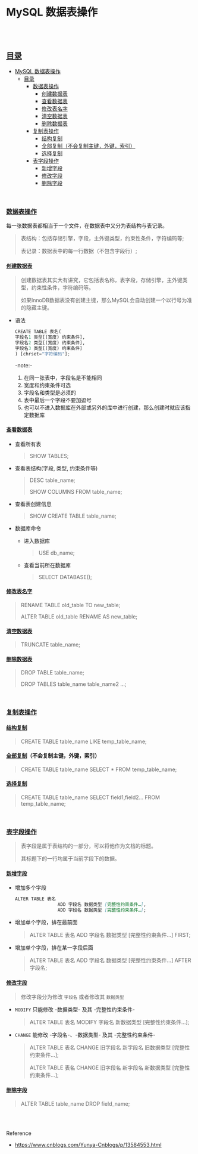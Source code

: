 # MySQL 数据表操作

</br></br>

## [目录](#目录)

- [MySQL 数据表操作](#mysql-数据表操作)
  - [目录](#目录)
    - [数据表操作](#数据表操作)
      - [创建数据表](#创建数据表)
      - [查看数据表](#查看数据表)
      - [修改表名字](#修改表名字)
      - [清空数据表](#清空数据表)
      - [删除数据表](#删除数据表)
    - [复制表操作](#复制表操作)
      - [结构复制](#结构复制)
      - [全部复制（不会复制主键，外键，索引）](#全部复制不会复制主键外键索引)
      - [选择复制](#选择复制)
    - [表字段操作](#表字段操作)
      - [新增字段](#新增字段)
      - [修改字段](#修改字段)
      - [删除字段](#删除字段)

</br>

### [数据表操作](#目录)

每一张数据表都相当于一个文件，在数据表中又分为表结构与表记录。

> 表结构：包括存储引擎，字段，主外键类型，约束性条件，字符编码等;
>
> 表记录：数据表中的每一行数据（不包含字段行）;

#### [创建数据表](#数据表操作)

> 创建数据表其实大有讲究，它包括表名称，表字段，存储引擎，主外键类型，约束性条件，字符编码等。
>
> 如果InnoDB数据表没有创建主键，那么MySQL会自动创建一个以行号为准的隐藏主键。

- 语法

    ```py
    CREATE TABLE 表名(
    字段名1 类型[(宽度) 约束条件],
    字段名2 类型[(宽度) 约束条件],
    字段名3 类型[(宽度) 约束条件]
    ) [chrset="字符编码"];
    ```

    -note:-

    1. 在同一张表中，字段名是不能相同
    2. 宽度和约束条件可选
    3. 字段名和类型是必须的
    4. 表中最后一个字段不要加逗号
    5. 也可以不进入数据库在外部或另外的库中进行创建，那么创建时就应该指定数据库

#### [查看数据表](#数据表操作)

- 查看所有表

    > SHOW TABLES;

- 查看表结构(字段, 类型, 约束条件等)

    > DESC table_name;
    >
    > SHOW COLUMNS FROM table_name;

- 查看表创建信息

    > SHOW CREATE TABLE table_name;

- 数据库命令
  - 进入数据库

    > USE db_name;

  - 查看当前所在数据库

    > SELECT DATABASE();

#### [修改表名字](#数据表操作)

  > RENAME TABLE old_table TO new_table;
  >
  > ALTER TABLE old_table RENAME AS new_table;

#### [清空数据表](#数据表操作)

  > TRUNCATE table_name;

#### [删除数据表](#数据表操作)

  > DROP TABLE table_name;
  >
  > DROP TABLES table_name table_name2 ...;

</br>

### [复制表操作](#目录)

#### [结构复制](#复制表操作)

  > CREATE TABLE table_name LIKE temp_table_name;

#### [全部复制](#复制表操作)（不会复制主键，外键，索引）

  > CREATE TABLE table_name SELECT * FROM temp_table_name;

#### [选择复制](#复制表操作)

  > CREATE TABLE table_name SELECT field1,field2... FROM temp_table_name;

</br>

### [表字段操作](#目录)

  > 表字段是属于表结构的一部分，可以将他作为文档的标题。
  >
  > 其标题下的一行均属于当前字段下的数据。

#### [新增字段](#表字段操作)

- 增加多个字段

    ```md
    ALTER TABLE 表名
                    ADD 字段名 数据类型 [完整性约束条件…],
                    ADD 字段名 数据类型 [完整性约束条件…];
    ```

- 增加单个字段，排在最前面

  > ALTER TABLE 表名 ADD 字段名 数据类型 [完整性约束条件…] FIRST;

- 增加单个字段，排在某一字段后面

  > ALTER TABLE 表名 ADD 字段名 数据类型 [完整性约束条件…] AFTER 字段名;

#### [修改字段](#表字段操作)

  > 修改字段分为修改 `字段名` 或者修改其 `数据类型`

- `MODIFY` 只能修改 -数据类型- 及其 -完整性约束条件-

  > ALTER TABLE 表名 MODIFY  字段名 新数据类型 [完整性约束条件…];

- `CHANGE` 能修改 -字段名-、-数据类型- 及其 -完整性约束条件-

  > ALTER TABLE 表名 CHANGE 旧字段名 新字段名 旧数据类型 [完整性约束条件…];
  >
  > ALTER TABLE 表名 CHANGE 旧字段名 新字段名 新数据类型 [完整性约束条件…];

#### [删除字段](#表字段操作)

  > ALTER TABLE table_name DROP field_name;

</br></br>

Reference

- <https://www.cnblogs.com/Yunya-Cnblogs/p/13584553.html>
